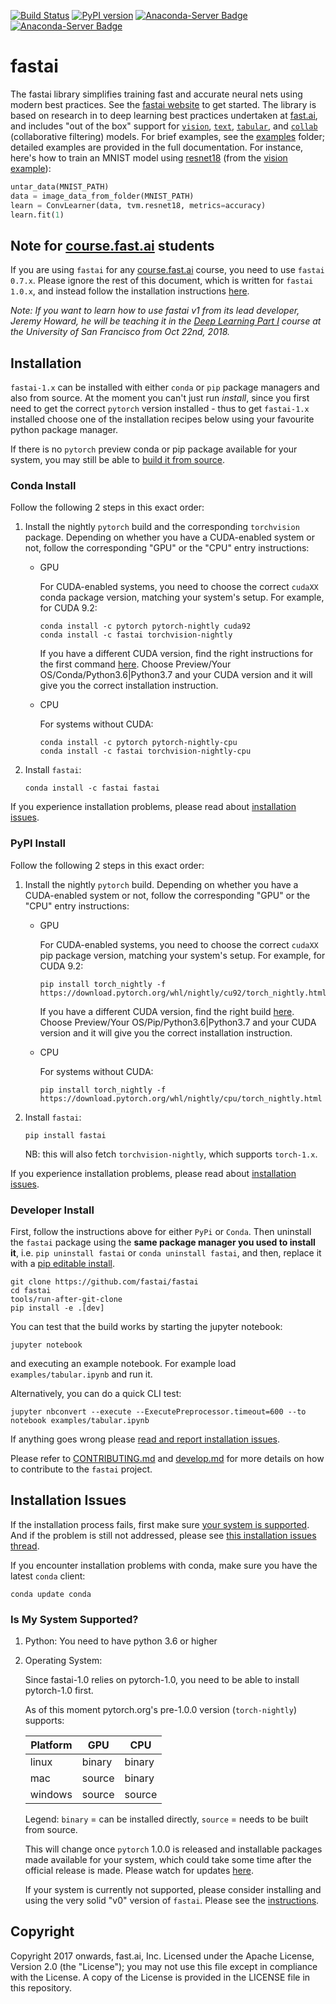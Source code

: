 [![Build Status](https://dev.azure.com/fastdotai/fastai/_apis/build/status/fastai.fastai)](https://dev.azure.com/fastdotai/fastai/_build/latest?definitionId=1)
[![PyPI version](https://badge.fury.io/py/fastai.svg)](https://badge.fury.io/py/fastai)
[![Anaconda-Server Badge](https://anaconda.org/fastai/fastai/badges/version.svg)](https://anaconda.org/fastai/fastai)
[![Anaconda-Server Badge](https://anaconda.org/fastai/fastai/badges/platforms.svg)](https://anaconda.org/fastai/fastai)

# fastai

The fastai library simplifies training fast and accurate neural nets using modern best practices. See the [fastai website](http://docs.fast.ai) to get started. The library is based on research in to deep learning best practices undertaken at [fast.ai](http://www.fast.ai), and includes \"out of the box\" support for [`vision`](http://docs.fast.ai/vision.html#vision), [`text`](http://docs.fast.ai/text.html#text), [`tabular`](http://docs.fast.ai/tabular.html#tabular), and [`collab`](http://docs.fast.ai/collab.html#collab) (collaborative filtering) models. For brief examples, see the [examples](https://github.com/fastai/fastai/tree/master/examples) folder; detailed examples are provided in the full documentation. For instance, here's how to train an MNIST model using [resnet18](https://arxiv.org/abs/1512.03385) (from the [vision example](https://github.com/fastai/fastai/blob/master/examples/vision.ipynb)):

```python
untar_data(MNIST_PATH)
data = image_data_from_folder(MNIST_PATH)
learn = ConvLearner(data, tvm.resnet18, metrics=accuracy)
learn.fit(1)
```

## Note for [course.fast.ai](http://course.fast.ai) students

If you are using `fastai` for any [course.fast.ai](http://course.fast.ai) course, you need to use `fastai 0.7.x`. Please ignore the rest of this document, which is written for `fastai 1.0.x`, and instead follow the installation instructions [here](http://forums.fast.ai/t/fastai-v0-install-issues-thread/24652).

*Note: If you want to learn how to use fastai v1 from its lead developer, Jeremy Howard, he will be teaching it in the [Deep Learning Part I](https://www.usfca.edu/data-institute/certificates/deep-learning-part-one) course at the University of San Francisco from Oct 22nd, 2018.*

## Installation

`fastai-1.x` can be installed with either `conda` or `pip` package managers and also from source. At the moment you can't just run *install*, since you first need to get the correct `pytorch` version installed - thus to get `fastai-1.x` installed choose one of the installation recipes below using your favourite python package manager.

If there is no `pytorch` preview conda or pip package available for your system, you may still be able to [build it from source](https://pytorch.org/get-started/locally/).


### Conda Install

Follow the following 2 steps in this exact order:

1. Install the nightly `pytorch` build and the corresponding `torchvision` package. Depending on whether you have a CUDA-enabled system or not, follow the corresponding "GPU" or the "CPU" entry instructions:

   * GPU

      For CUDA-enabled systems, you need to choose the correct `cudaXX` conda package version, matching your system's setup. For example, for CUDA 9.2:

      ```
      conda install -c pytorch pytorch-nightly cuda92
      conda install -c fastai torchvision-nightly
      ```

      If you have a different CUDA version, find the right instructions for the first command [here](https://pytorch.org/get-started/locally/). Choose Preview/Your OS/Conda/Python3.6|Python3.7 and your CUDA version and it will give you the correct installation instruction.

   * CPU

      For systems without CUDA:

      ```
      conda install -c pytorch pytorch-nightly-cpu
      conda install -c fastai torchvision-nightly-cpu
      ```


2. Install `fastai`:

   ```
   conda install -c fastai fastai
   ```

If you experience installation problems, please read about [installation issues](README.md#installation-issues).

### PyPI Install

Follow the following 2 steps in this exact order:

1. Install the nightly `pytorch` build. Depending on whether you have a CUDA-enabled system or not, follow the corresponding "GPU" or the "CPU" entry instructions:

   * GPU

      For CUDA-enabled systems, you need to choose the correct `cudaXX` pip package version, matching your system's setup. For example, for CUDA 9.2:

      ```
      pip install torch_nightly -f https://download.pytorch.org/whl/nightly/cu92/torch_nightly.html
      ```

      If you have a different CUDA version, find the right build [here](https://pytorch.org/get-started/locally/). Choose Preview/Your OS/Pip/Python3.6|Python3.7 and your CUDA version and it will give you the correct installation instruction.

   * CPU

      For systems without CUDA:

      ```
      pip install torch_nightly -f https://download.pytorch.org/whl/nightly/cpu/torch_nightly.html
      ```

2. Install `fastai`:

   ```
   pip install fastai
   ```

   NB: this will also fetch `torchvision-nightly`, which supports `torch-1.x`.

If you experience installation problems, please read about [installation issues](README.md#installation-issues).


### Developer Install

First, follow the instructions above for either `PyPi` or `Conda`. Then uninstall the `fastai` package using the **same package manager you used to install it**, i.e. `pip uninstall fastai` or `conda uninstall fastai`, and then, replace it with a [pip editable install](https://pip.pypa.io/en/stable/reference/pip_install/#editable-installs).


```
git clone https://github.com/fastai/fastai
cd fastai
tools/run-after-git-clone
pip install -e .[dev]
```

You can test that the build works by starting the jupyter notebook:

```
jupyter notebook
```
and executing an example notebook. For example load `examples/tabular.ipynb` and run it.

Alternatively, you can do a quick CLI test:

```
jupyter nbconvert --execute --ExecutePreprocessor.timeout=600 --to notebook examples/tabular.ipynb
```

If anything goes wrong please [read and report installation
issues](http://forums.fast.ai/t/fastai-v1-install-issues-thread/24111).

Please refer to [CONTRIBUTING.md](https://github.com/fastai/fastai/blob/master/CONTRIBUTING.md) and  [develop.md](https://github.com/fastai/fastai/blob/master/docs-dev/develop.md) for more details on how to contribute to the `fastai` project.


## Installation Issues

If the installation process fails, first make sure [your system is supported](README.md#is-my-system-supported). And if the problem is still not addressed, please see  [this installation issues thread](http://forums.fast.ai/t/fastai-v1-install-issues-thread/24111).

If you encounter installation problems with conda, make sure you have the latest `conda` client:
```
conda update conda
```


### Is My System Supported?

1. Python: You need to have python 3.6 or higher

2. Operating System:

   Since fastai-1.0 relies on pytorch-1.0, you need to be able to install pytorch-1.0 first.

   As of this moment pytorch.org's pre-1.0.0 version (`torch-nightly`) supports:

    | Platform | GPU    | CPU    |
    | ---      | ---    | ---    |
    | linux    | binary | binary |
    | mac      | source | binary |
    | windows  | source | source |

   Legend: `binary` = can be installed directly, `source` = needs to be built from source.

   This will change once `pytorch` 1.0.0 is released and installable packages made available for your system, which could take some time after the official release is made. Please watch for updates [here](https://pytorch.org/get-started/locally/).

   If your system is currently not supported, please consider installing and using the very solid "v0" version of `fastai`. Please see the [instructions](https://github.com/fastai/fastai/tree/master/old).







## Copyright

Copyright 2017 onwards, fast.ai, Inc. Licensed under the Apache License, Version 2.0 (the "License"); you may not use this file except in compliance with the License. A copy of the License is provided in the LICENSE file in this repository.
